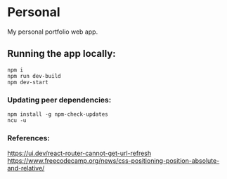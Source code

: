# Personal
My personal portfolio web app.

## Running the app locally:
```
npm i
npm run dev-build
npm dev-start

```

### Updating peer dependencies:
```
npm install -g npm-check-updates
ncu -u
```

### References:
https://ui.dev/react-router-cannot-get-url-refresh
https://www.freecodecamp.org/news/css-positioning-position-absolute-and-relative/
